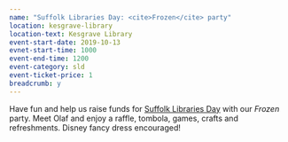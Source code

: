 ```yaml
---
name: "Suffolk Libraries Day: <cite>Frozen</cite> party"
location: kesgrave-library
location-text: Kesgrave Library
event-start-date: 2019-10-13
evnet-start-time: 1000
event-end-time: 1200
event-category: sld
event-ticket-price: 1
breadcrumb: y
---
```


Have fun and help us raise funds for [Suffolk Libraries Day](/suffolk-libraries-day/) with our <cite>Frozen</cite> party. Meet Olaf and enjoy a raffle, tombola, games, crafts and refreshments. Disney fancy dress encouraged!

